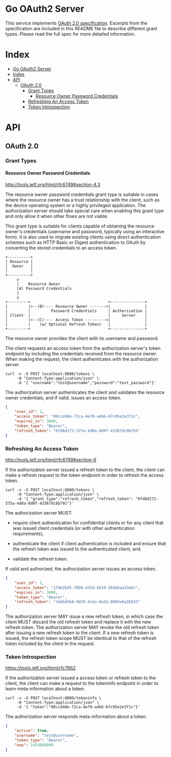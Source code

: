 # Go OAuth2 Server

This service implements [OAuth 2.0 specification](http://tools.ietf.org/html/rfc6749#section-4.3). Excerpts from the specification are included in this README file to describe different grant types. Please read the full spec for more detailed information.

# Index

* [Go OAuth2 Server](#go-oauth2-server)
* [Index](#index)
* [API](#api)
  * [OAuth 2.0](#oauth-20)    
    * [Grant Types](#grant-types)      
      * [Resource Owner Password Credentials](#resource-owner-password-credentials)
    * [Refreshing An Access Token](#refreshing-an-access-token)
    * [Token Introspection](#token-introspection)

# API

## OAuth 2.0

### Grant Types

#### Resource Owner Password Credentials

http://tools.ietf.org/html/rfc6749#section-4.3

The resource owner password credentials grant type is suitable in cases where the resource owner has a trust relationship with the client, such as the device operating system or a highly privileged application. The authorization server should take special care when enabling this grant type and only allow it when other flows are not viable.

This grant type is suitable for clients capable of obtaining the resource owner's credentials (username and password, typically using an interactive form). It is also used to migrate existing clients using direct authentication schemes such as HTTP Basic or Digest authentication to OAuth by converting the stored credentials to an access token.

```
+----------+
| Resource |
|  Owner   |
|          |
+----------+
     v
     |    Resource Owner
     (A) Password Credentials
     |
     v
+---------+                                  +---------------+
|         |>--(B)---- Resource Owner ------->|               |
|         |         Password Credentials     | Authorization |
| Client  |                                  |     Server    |
|         |<--(C)---- Access Token ---------<|               |
|         |    (w/ Optional Refresh Token)   |               |
+---------+                                  +---------------+

```

The resource owner provides the client with its username and password.

The client requests an access token from the authorization server's token endpoint by including the credentials received from the resource owner. When making the request, the client authenticates with the authorization server.

```
curl -v -X POST localhost:8080/tokens \
     -H "Content-Type:application/json" \
     -d '{ "username":"test@username","password":"test_password"}'
```

The authorization server authenticates the client and validates the resource owner credentials, and if valid, issues an access token.

```json
{
	"user_id": 1,
	"access_token": "00ccd40e-72ca-4e79-a4b6-67c95e2e3f1c",
	"expires_in": 3600,
	"token_type": "Bearer",
	"refresh_token": "6fd8d272-375a-4d8a-8d0f-43367dc8b791"
}
```


### Refreshing An Access Token

http://tools.ietf.org/html/rfc6749#section-6

If the authorization server issued a refresh token to the client, the client can make a refresh request to the token endpoint in order to refresh the access token.

```
curl -v -X POST localhost:8080/tokens \
     -H "Content-Type:application/json" \
     -d '{ "grant_type":"refresh_token","refresh_token": "6fd8d272-375a-4d8a-8d0f-43367dc8b791"}'
```

The authorization server MUST:

* require client authentication for confidential clients or for any client that was issued client credentials (or with other authentication requirements),

* authenticate the client if client authentication is included and ensure that the refresh token was issued to the authenticated client, and

* validate the refresh token.

If valid and authorized, the authorization server issues an access token.

```json
{
	"user_id": 1,
	"access_token": "1f962bd5-7890-435d-b619-584b6aa32e6c",
	"expires_in": 3600,
	"token_type": "Bearer",
	"refresh_token": "3a6b45b8-9d29-4cba-8a1b-0093e8a2b933"
}
```

The authorization server MAY issue a new refresh token, in which case the client MUST discard the old refresh token and replace it with the new refresh token.  The authorization server MAY revoke the old refresh token after issuing a new refresh token to the client.  If a new refresh token is issued, the refresh token scope MUST be identical to that of the refresh token included by the client in the request.

### Token Introspection

https://tools.ietf.org/html/rfc7662

If the authorization server issued a access token or refresh token to the client, the client can make a request to the tokeninfo endpoint in order to learn meta-information about a token.


```
curl -v -X POST localhost:8080/tokeninfo \
     -H "Content-Type:application/json" \
     -d '{ "token":"00ccd40e-72ca-4e79-a4b6-67c95e2e3f1c"}' 
```


The authorization server responds meta-information about a token.

```json
{
	"active": true,
	"username": "test@username",
	"token_type": "Bearer",
	"exp": 1454868090
}
```

